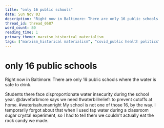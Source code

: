 ```yaml
---
title: "only 16 public schools"
date: Sun Nov 03
description: "Right now in Baltimore: There are only 16 public schools where the water is safe to drink."
thread_id: thread_0687
word_count: 80
reading_time: 1
primary_theme: marxism_historical materialism
tags: ["marxism_historical materialism", "covid_public health politics"]
---
```


# only 16 public schools

Right now in Baltimore: 
There are only 16 public schools where the water is safe to drink. 

Students there face disproportionate water insecurity during the school year. @daveforbmore says we need #waterbillrelief💧 to prevent cutoffs at home. #waterisahumanright My school is not one of those 16, by the way. I temporarily forgot about that when I used tap water during a classroom sugar crystal experiment, so I had to tell them we couldn't actually eat the rock candy we made.